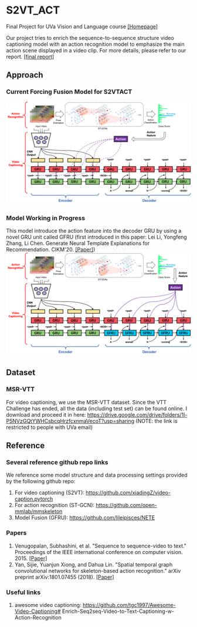 # S2VT_ACT
Final Project for UVa Vision and Language course [[Homepage]](https://www.vicenteordonez.com/vislang/)

Our project tries to enrich the sequence-to-sequence structure video captioning model with an action recognition model to emphasize the main action scene displayed in a video clip. For more details, please refer to our report. [[final report]](./reference/S2VT_ACT.pdf)

## Approach
### Current Forcing Fusion Model for S2VTACT
![img_1](./reference/main_model_current.png)
### Model Working in Progress
This model introduce the action feature into the decoder GRU by using a novel GRU unit called GFRU (first introduced in this paper: Lei Li, Yongfeng Zhang, Li Chen. Generate Neural Template Explanations for Recommendation. CIKM'20. [[Paper]](https://dl.acm.org/doi/10.1145/3340531.3411992))
![img_2](./reference/main_model_in_progress.png)


## Dataset
### MSR-VTT
For video captioning, we use the MSR-VTT dataset. Since the VTT Challenge has ended, all the data (including test set) can be found online. I download and proceed it in here: https://drive.google.com/drive/folders/1l-P5NVzGQtYWHCsbcqHrzfcxnmaVecoT?usp=sharing  (NOTE: the link is restricted to people with UVa email)

## Reference
### Several reference github repo links
We reference some model structure and data processing settings provided by the following github repo:
1. For video captioning (S2VT): https://github.com/xiadingZ/video-caption.pytorch
2. For action recognition (ST-GCN): https://github.com/open-mmlab/mmskeleton
3. Model Fusion (GFRU): https://github.com/lileipisces/NETE

### Papers
1. Venugopalan, Subhashini, et al. "Sequence to sequence-video to text." Proceedings of the IEEE international conference on computer vision. 2015. [[Paper]](https://arxiv.org/abs/1505.00487)
2. Yan, Sijie, Yuanjun Xiong, and Dahua Lin. "Spatial temporal graph convolutional networks for skeleton-based action recognition." arXiv preprint arXiv:1801.07455 (2018). [[Paper]](https://arxiv.org/pdf/1801.07455.pdf)

### Useful links
1. awesome video captioning: https://github.com/tgc1997/Awesome-Video-Captioning# Enrich-Seq2seq-Video-to-Text-Captioning-w-Action-Recognition
